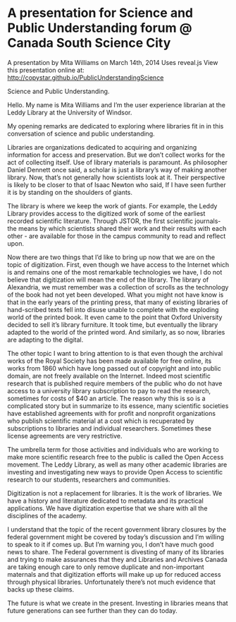 # A presentation for Science and Public Understanding forum @ Canada South Science City  

A presentation by Mita Williams on March 14th, 2014
Uses reveal.js
View this presentation online at: http://copystar.github.io/PublicUnderstandingScience

Science and Public Understanding.

Hello. My name is Mita Williams and I’m the user experience librarian at the Leddy Library at the University of Windsor. 

My opening remarks are dedicated to exploring where libraries fit in in this conversation of science and public understanding. 

Libraries are organizations dedicated to acquiring and organizing information for access and preservation. But we don’t collect works for the act of collecting itself. Use of library materials is paramount.  As philosopher Daniel Dennett once said, a scholar is just a library’s way of making another library. Now, that’s not generally how scientists look at it. Their perspective is likely to be closer to that of Isaac Newton who said, If I have seen further it is by standing on the shoulders of giants. 

The library is where we keep the work of giants.  For example, the Leddy Library provides access to the digitized work of some of the earliest recorded scientific literature.  Through JSTOR, the first scientific journals- the means by which scientists shared their work and their results with each other - are available for those in the campus community to read and reflect upon.

Now there are two things that I’d like to bring up now that we are on the topic of digitization. First, even though we have access to the Internet which is and remains one of the most remarkable technologies we have, I do not believe that digitization will mean the end of the library.  The library of Alexandria, we must remember was a collection of scrolls as the technology of the book had not yet been developed.  What you might not have know is that in the early years of the printing press, that many of existing libraries of hand-scribed texts fell into disuse unable to complete with the exploding world of the printed book. It even came to the point that Oxford University decided to sell it’s library furniture. It took time, but eventually the library adapted to the world of the printed word. And similarly, as so now, libraries are adapting to the digital.

The other topic I want to bring attention to is that even though the archival works of the Royal Society has been made available for free online, its works from 1860 which have long passed out of copyright and into public domain, are not freely available on the Internet. Indeed most scientific research that is published require members of the public who do not have access to a university library subscription to pay to read the research, sometimes for costs of $40 an article. The reason why this is so is a complicated story but in summarize to its essence, many scientific societies have established agreements with for profit and nonprofit organizations who publish scientific material at a cost which is recuperated by subscriptions to libraries and individual researchers. Sometimes these license agreements are very restrictive.

The umbrella term for those activities and individuals who are working to make more scientific research free to the public is called the Open Access movement.  The Leddy Library, as well as many other academic libraries are investing and investigating new ways to provide Open Access to scientific research to our students, researchers and communities.

Digitization is not a replacement for libraries. It is the work of libraries. We have a history and literature dedicated to metadata and its practical applications. We have digitization expertise that we share with all the disciplines of the academy. 

I understand that the topic of the recent government library closures by the federal government might be covered by today’s discussion and I’m willing to speak to it if comes up.  But I’m warning you, I don’t have much good news to share. The Federal government is divesting of many of its libraries and trying to make assurances that they and Libraries and Archives Canada are taking enough care to only remove duplicate and non-important maternals and that digitization efforts will make up up for reduced access through physical libraries. Unfortunately there’s not much evidence that backs up these claims. 

The future is what we create in the present. Investing in libraries means that future generations can see further than they can do today. 



